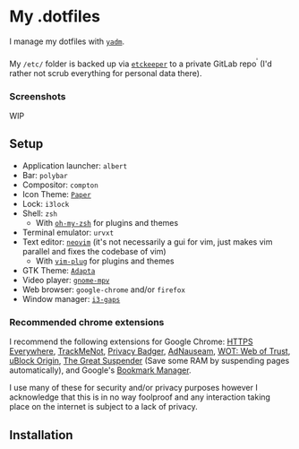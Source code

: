 # My .dotfiles

I manage my dotfiles with [`yadm`](https://github.com/TheLocehiliosan/yadm).

My `/etc/` folder is backed up via [`etckeeper`](https://wiki.archlinux.org/index.php/etckeeper) to a private GitLab repo<sup><sup><sup><a href="https://gitlab.com/gatlinnewhouse/etc_backup/tree/master">.</a></sup></sup></sup> (I'd rather not scrub everything for personal data there).

### Screenshots

WIP

## Setup

* Application launcher: `albert`
* Bar: `polybar`
* Compositor: `compton`
* Icon Theme: [`Paper`](https://github.com/snwh/paper-icon-theme)
* Lock: `i3lock`
* Shell: `zsh` 
  * With [`oh-my-zsh`](https://github.com/robbyrussell/oh-my-zsh) for plugins and themes
* Terminal emulator: `urvxt`
* Text editor: [`neovim`](https://github.com/neovim/neovim) (it's not necessarily a gui for vim, just makes vim parallel and fixes the codebase of vim) 
  * With [`vim-plug`](https://github.com/junegunn/vim-plug) for plugins and themes
* GTK Theme: [`Adapta`](https://github.com/adapta-project/adapta-gtk-theme)
* Video player: [`gnome-mpv`](https://github.com/gnome-mpv/gnome-mpv)
* Web browser: `google-chrome` and/or `firefox`
* Window manager: [`i3-gaps`](https://github.com/Airblader/i3)

### Recommended chrome extensions
I recommend the following extensions for Google Chrome: [HTTPS Everywhere](https://chrome.google.com/webstore/detail/https-everywhere/gcbommkclmclpchllfjekcdonpmejbdp?hl=en), [TrackMeNot](https://chrome.google.com/webstore/detail/trackmenot/cgllkjmdafllcidaehjejjhpfkmanmka?hl=en), [Privacy Badger](https://chrome.google.com/webstore/detail/privacy-badger/pkehgijcmpdhfbdbbnkijodmdjhbjlgp?hl=en-US), [AdNauseam](https://adnauseam.io/), [WOT: Web of Trust](https://chrome.google.com/webstore/detail/wot-web-of-trust-website/bhmmomiinigofkjcapegjjndpbikblnp?hl=en), [uBlock Origin](https://chrome.google.com/webstore/detail/ublock-origin/cjpalhdlnbpafiamejdnhcphjbkeiagm?hl=en), [The Great Suspender](https://chrome.google.com/webstore/detail/the-great-suspender/klbibkeccnjlkjkiokjodocebajanakg?hl=en) (Save some RAM by suspending pages automatically), and Google's [Bookmark Manager](https://chrome.google.com/webstore/detail/bookmark-manager/gmlllbghnfkpflemihljekbapjopfjik?hl=en).

I use many of these for security and/or privacy purposes however I acknowledge that this is in no way foolproof and any interaction taking place on the internet is subject to a lack of privacy.

## Installation

